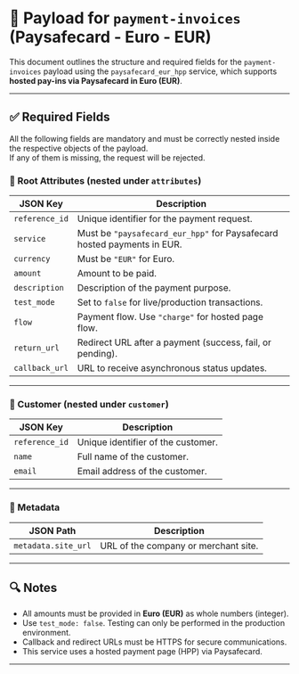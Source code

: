 # 📄 Payload for `payment-invoices` (Paysafecard - Euro - EUR)

This document outlines the structure and required fields for the `payment-invoices` payload using the `paysafecard_eur_hpp` service, which supports **hosted pay-ins via Paysafecard in Euro (EUR)**.

---

## ✅ Required Fields

All the following fields are mandatory and must be correctly nested inside the respective objects of the payload.  
If any of them is missing, the request will be rejected.

### 🧾 Root Attributes (nested under `attributes`)

| JSON Key       | Description                                                             |
| -------------- | ----------------------------------------------------------------------- |
| `reference_id` | Unique identifier for the payment request.                              |
| `service`      | Must be `"paysafecard_eur_hpp"` for Paysafecard hosted payments in EUR. |
| `currency`     | Must be `"EUR"` for Euro.                                               |
| `amount`       | Amount to be paid.                                                      |
| `description`  | Description of the payment purpose.                                     |
| `test_mode`    | Set to `false` for live/production transactions.                        |
| `flow`         | Payment flow. Use `"charge"` for hosted page flow.                      |
| `return_url`   | Redirect URL after a payment (success, fail, or pending).               |
| `callback_url` | URL to receive asynchronous status updates.                             |

---

### 👤 Customer (nested under `customer`)

| JSON Key       | Description                        |
| -------------- | ---------------------------------- |
| `reference_id` | Unique identifier of the customer. |
| `name`         | Full name of the customer.         |
| `email`        | Email address of the customer.     |

---

### 🧩 Metadata

| JSON Path           | Description                          |
| ------------------- | ------------------------------------ |
| `metadata.site_url` | URL of the company or merchant site. |

---

## 🔍 Notes

- All amounts must be provided in **Euro (EUR)** as whole numbers (integer).
- Use `test_mode: false`. Testing can only be performed in the production environment.
- Callback and redirect URLs must be HTTPS for secure communications.
- This service uses a hosted payment page (HPP) via Paysafecard.

---
